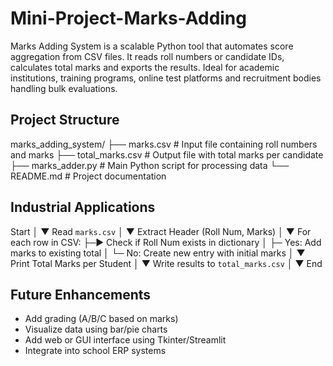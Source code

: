 # Mini-Project-Marks-Adding
Marks Adding System is a scalable Python tool that automates score aggregation from CSV files. It reads roll numbers or candidate IDs, calculates total marks and exports the results. Ideal for academic institutions, training programs, online test platforms and recruitment bodies handling bulk evaluations.

## Project Structure
marks_adding_system/
├── marks.csv          # Input file containing roll numbers and marks
├── total_marks.csv    # Output file with total marks per candidate
├── marks_adder.py     # Main Python script for processing data
└── README.md          # Project documentation

## Industrial Applications
Start
  │
  ▼
Read `marks.csv`
  │
  ▼
Extract Header (Roll Num, Marks)
  │
  ▼
For each row in CSV:
  ├─► Check if Roll Num exists in dictionary
  │      ├─ Yes: Add marks to existing total
  │      └─ No: Create new entry with initial marks
  │
  ▼
Print Total Marks per Student
  │
  ▼
Write results to `total_marks.csv`
  │
  ▼
End

## Future Enhancements
- Add grading (A/B/C based on marks)
- Visualize data using bar/pie charts
- Add web or GUI interface using Tkinter/Streamlit
- Integrate into school ERP systems










